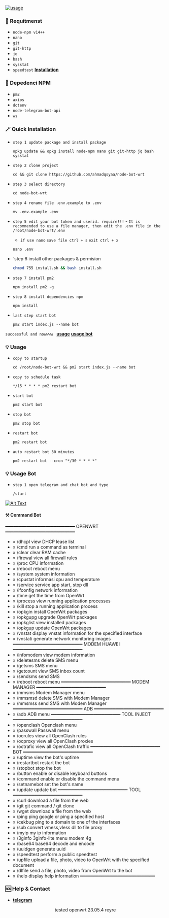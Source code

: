 [![usage](https://encrypted-tbn0.gstatic.com/images?q=tbn:ANd9GcR_yHZOwYQuASrlFTLGuMndxwF971hwUSeTNA&usqp=CAU)](https://cdn.videy.co/Iz3ePEd7.mp4) 

### 📝 Requitmenst

* `node-npm v14++`
* `nano`
* `git`
* `git-http`
* `jq`
* `bash`
* `sysstat`
* `speedtest` [**Installation**](https://blog.vpngame.com/openwrt/cara-install-speedtest-cli-di-openwrt)

### 📝 Depedenci NPM

* `pm2`
* `axios`
* `dotenv`
* `node-telegram-bot-api`
*  `ws`

### 🪄 Quick Installation
- `step 1 update package and install package`
  
	```terminal
	opkg update && opkg install node-npm nano git git-http jq bash sysstat
	```
- `step 2 clone project`

	```terminal
	cd && git clone https://github.com/ahmadqsyaa/node-bot-wrt
	```
- `step 3 select directory`

	```
	cd node-bot-wrt
	```
- `step 4 rename file .env.example to .env`
    
	```terminal
	mv .env.example .env
	```
- `step 5 edit your bot token and userid. require!!!`
    		- `It is recommended to use a file manager, then edit the .env file in the /root/node-bot-wrt/.env`
 	- `if use nano` `save file ctrl + s` `exit ctrl + x`
	```terminal
	nano .env 
	```
- `step 6 install other packages & permision 
	```sh
	chmod 755 install.sh && bash install.sh
	```
- `step 7 install pm2`

	```terminal
	npm install pm2 -g
	```
- `step 8 install dependencies npm`

	```terminal
	npm install
	```
- `last step start bot`

	```terminal
	pm2 start index.js --name bot
	```
`successful and nowwww ` [**usage**](#-usage) [**usage bot**](#-usage-bot)


### 💡 Usage

- `copy to startup`

	```terminal
	cd /root/node-bot-wrt && pm2 start index.js --name bot
	```
 - `copy to schedule task`

	```terminal
	*/15 * * * * pm2 restart bot
	```
- `start bot`

	```
	pm2 start bot
	```
- `stop bot`

	```terminal
	pm2 stop bot
	```
- `restart bot`

	```terminal
	pm2 restart bot
	```
- `auto restart bot 30 minutes`

	```terminal
	pm2 restart bot --cron "*/30 * * * *" 
	```

### 💡 Usage Bot

- `step 1 open telegram and chat bot and type`
  
	```bot command
	/start
	```
[![Alt Text](https://i.ibb.co/6vCfmpK/Screenshot-20240729-112953.png)](#)


#### ⚒️ Command Bot

━━━━━━━━━━━━━━━━━━━━━━━━━━
                      OPENWRT
━━━━━━━━━━━━━━━━━━━━━━━━━━
- » /dhcpl view DHCP lease list
- » /cmd run a command as terminal 
- » /clear clear RAM cache 
- » /firewal view all firewall rules 
- » /proc CPU information 
- » /reboot reboot menu 
- » /system system information
- » /cpustat informasi cpu and temperature
- » /service service app start, stop dll
- » /ifconfig network information
- » /time get the time from OpenWrt
- » /process view running application processes 
- » /kill stop a running application process 
- » /opkgin install OpenWrt packages
- » /opkgupg upgrade OpenWrt packages
- » /opkglist view installed packages
- » /opkgup update OpenWrt packages
- » /vnstat display vnstat information for the specified interface
- » /vnstati generate network monitoring images
━━━━━━━━━━━━━━━━━━━━━━━━━━
                      MODEM HUAWEI
━━━━━━━━━━━━━━━━━━━━━━━━━━
- » /infomodem view modem information
- » /deletesms delete SMS menu 
- » /getsms SMS menu
- » /getcount view SMS inbox count
- » /sendsms send SMS
- » /reboot reboot menu
━━━━━━━━━━━━━━━━━━━━━━━━━━
                      MODEM MANAGER
━━━━━━━━━━━━━━━━━━━━━━━━━━
- » /mmsms Modem Manager menu
- » /mmsmsd delete SMS with Modem Manager
- » /mmsmss send SMS with Modem Manager
━━━━━━━━━━━━━━━━━━━━━━━━━━
                      ADB
━━━━━━━━━━━━━━━━━━━━━━━━━━
- » /adb ADB menu
━━━━━━━━━━━━━━━━━━━━━━━━━━
                      TOOL INJECT
━━━━━━━━━━━━━━━━━━━━━━━━━━
- » /openclash Openclash menu 
- » /passwall Passwall menu
- » /ocrules view all OpenClash rules
- » /ocproxy view all OpenClash proxies
- » /octrafic view all OpenClash traffic
━━━━━━━━━━━━━━━━━━━━━━━━━━
                      BOT
━━━━━━━━━━━━━━━━━━━━━━━━━━
- » /uptime view the bot's uptime
- » /restartbot restart the bot
- » /stopbot stop the bot
- » /button enable or disable keyboard buttons
- » /command enable or disable the command menu
- » /setnamebot set the bot's name
- » /update update bot
━━━━━━━━━━━━━━━━━━━━━━━━━━
                      TOOL
━━━━━━━━━━━━━━━━━━━━━━━━━━
- » /curl download a file from the web
- » /git git command / git clone
- » /wget download a file from the web 
- » /ping ping google or ping a specified host
- » /cekbug ping to a domain to one of the interfaces
- » /sub convert vmess,vless dll to file proxy
- » /myip my ip information
- » /3ginfo 3ginfo-lite menu modem 4g
- » /base64 base64 decode and encode
- » /uuidgen generate uuid
- » /speedtest perform a public speedtest
- » /upfile upload a file, photo, video to OpenWrt with the specified document
- » /dlfile send a file, photo, video from OpenWrt to the bot
- » /help display help information
━━━━━━━━━━━━━━━━━━━━━━━━━━━━
### 🆘 Help & Contact 
* [**telegram**](https://t.me/rickk1kch)

<p align="center">tested openwrt 23.05.4 reyre</p>





